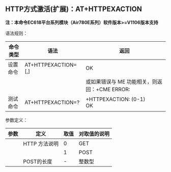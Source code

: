 ## HTTP方式激活(扩展)：AT+HTTPEXACTION

**注：本命令EC618平台系列模块（Air780E系列）软件版本>=V1106版本支持**

语法规则：

| 命令类型 | 语法                             | 返回                                                |
| -------- | -------------------------------- | --------------------------------------------------- |
| 设置命令 | AT+HTTPEXACTION=<method>[,<len>] | OK                                                  |
|          |                                  | 或如果错误与 ME 功能相关，则返回：+CME ERROR: <err> |
| 测试命令 | AT+HTTPEXACTION=?                | +HTTPEXACTION: (0-1) <br>OK                         |

 

参数定义：

| 参数     | 定义          | 取值 | 对取值的说明 |
| -------- | ------------- | ---- | ------------ |
| <Method> | HTTP 方法说明 | 0    | GET          |
|          |               | 1    | POST         |
| <len>    | POST的长度    | -    | 整数型       |
